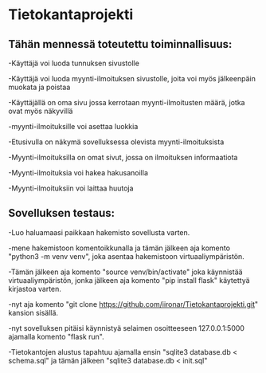 # Tietokantaprojekti

## Tähän mennessä toteutettu toiminnallisuus:


 -Käyttäjä voi luoda tunnuksen sivustolle
 
 -Käyttäjä voi luoda myynti-ilmoituksen sivustolle, joita voi myös jälkeenpäin muokata ja poistaa

 -Käyttäjällä on oma sivu jossa kerrotaan myynti-ilmoitusten määrä, jotka ovat myös näkyvillä

 -myynti-ilmoituksille voi asettaa luokkia

 -Etusivulla on näkymä sovelluksessa olevista myynti-ilmoituksista

 -Myynti-ilmoituksilla on omat sivut, jossa on ilmoituksen informaatiota

 -Myynti-ilmoituksia voi hakea hakusanoilla

 -Myynti-ilmoituksiin voi laittaa huutoja

 ## Sovelluksen testaus:

 -Luo haluamaasi paikkaan hakemisto sovellusta varten.
 
 -mene hakemistoon komentoikkunalla ja tämän jälkeen aja komento "python3 -m venv venv", joka asentaa hakemistoon virtuaaliympäristön.
 
 -Tämän jälkeen aja komento "source venv/bin/activate" joka käynnistää virtuaaliympäristön, jonka jälkeen aja komento "pip install flask" käytettyä kirjastoa varten.

 -nyt aja komento "git clone https://github.com/iironar/Tietokantaprojekti.git" kansion sisällä.

 -nyt sovelluksen pitäisi käynnistyä selaimen osoitteeseen 127.0.0.1:5000 ajamalla komento "flask run".

 -Tietokantojen alustus tapahtuu ajamalla ensin "sqlite3 database.db < schema.sql" ja tämän jälkeen
  "sqlite3 database.db < init.sql"
 
 
